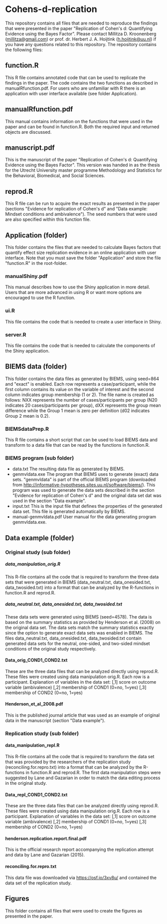# Cohens-d-replication
This repository contains all files that are needed to reproduce the findings that were presented in the paper "Replication of Cohen's d: Quantifying Evidence using the Bayes Factor". Please contact Millitza D. Kroonenberg (millitza@gmail.com) or prof. dr. Herbert J. A. Hoijtink (h.hoijtink@uu.nl) if you have any questions related to this repository. The repository contains the following files:
## function.R
This R file contains annotated code that can be used to replicate the findings in the paper. The code contains the two functions as described in manualRfunction.pdf. For users who are unfamiliar with R there is an application with user interface available (see folder Application).
## manualRfunction.pdf
This manual contains information on the functions that were used in the paper and can be found in function.R. Both the required input and returned objects are discussed.
## manuscript.pdf
This is the manuscript of the paper "Replication of Cohen's d: Quantifying Evidence using the Bayes Factor". This version was handed in as the thesis for the Utrecht University master programme Methodology and Statistics for the Behavioral, Biomedical, and Social Sciences.
## reprod.R
This R file can be run to acquire the exact results as presented in the paper (sections "Evidence for replication of Cohen's d" and "Data example: Mindset conditions and ambivalence"). The seed numbers that were used are also specified within this function file.

## Application (folder)
This folder contains the files that are needed to calculate Bayes factors that quantify effect size replication evidence in an online application with user interface. Note that you must save the folder "Application" and store the file "function.R" in the root-folder.
### manualShiny.pdf
This manual describes how to use the Shiny application in more detail. Users that are more advanced in using R or want more options are encouraged to use the R function.
### ui.R
This file contains the code that is needed to create a user interface in Shiny.
### server.R
This file contains the code that is needed to calculate the components of the Shiny application.

## BIEMS data (folder)
This folder contains the data files as generated by BIEMS, using seed=864 and "exact" is enabled. Each row represents a case/participant, while the first column contains its value on the variable of interest and the second column indicates group membership (1 or 2). The file name is created as follows: NXX represents the number of cases/participants per group (N20 indicates 20 cases/participants per group), dXX represents the group mean difference while the Group 1 mean is zero per definition (d02 indicates Group 2 mean is 0.2).
### BIEMSdataPrep.R
This R file contains a short script that can be used to load BIEMS data and transform to a data file that can be read by the functions in function.R.
### BIEMS program (sub folder)
- data.txt
The resulting data file as generated by BIEMS.
- genmvldata.exe
The program that BIEMS uses to generate (exact) data sets. "genmvldata" is part of the official BIEMS program (downloaded from http://informative-hypotheses.sites.uu.nl/software/biems/). This program was used to generate the data sets described in the section "Evidence for replication of Cohen's d" and the original data set dat was used in the section "Data example".
- input.txt
This is the input file that defines the properties of the generated data set. This file is generated automatically by BIEMS.
- manual-genmvldata.pdf
User manual for the data generating program genmvldata.exe.

## Data example (folder)
### Original study (sub folder)
##### data_manipulation_orig.R
This R-file contains all the code that is required to transform the three data sets that were generated in BIEMS (data_neutral.txt, data_onesided.txt, data_twosided.txt) into a format that can be analyzed by the R-functions in function.R and reprod.R.
##### data_neutral.txt, data_onesided.txt, data_twosided.txt
These data sets were generated using BIEMS (seed=4578). The data is based on the summary statistics as provided by Henderson et al. (2008) on the original data set. The data sets match the summary statistics exactly since the option to generate exact data sets was enabled in BIEMS. The files data_neutral.txt, data_onesided.txt, data_twosided.txt contain generated data sets for the neutral, one-sided, and two-sided mindset conditions of the original study respectively.
#### Data_orig_COND1_COND2.txt
These are the three data files that can be analyzed directly using reprod.R. These files were created using data manipulation orig.R.
Each row is a participant. Explanation of variables in the data set:
[,1]	score on outcome variable (ambivalence)
[,2]	membership of COND1 (0=no, 1=yes)
[,3]	membership of COND2 (0=no, 1=yes)
#### Henderson_et_al_2008.pdf
This is the published journal article that was used as an example of original data in the manuscript (section "Data example").
### Replication study (sub folder)
#### data_manipulation_repl.R
This R-file contains all the code that is required to transform the data set that was provided by the researchers of the replication study (reconciling.for.repro.txt) into a format that can be analyzed by the R-functions in function.R and reprod.R. The first data manipulation steps were suggested by Lane and Gazarian in order to match the data editing process in the original study.
#### Data_repl_COND1_COND2.txt
These are the three data files that can be analyzed directly using reprod.R. These files were created using data manipulation orig.R.
Each row is a participant. Explanation of variables in the data set:
[,1]	score on outcome variable (ambivalence)
[,2]	membership of COND1 (0=no, 1=yes)
[,3]	membership of COND2 (0=no, 1=yes)
#### henderson.replication.report.final.pdf
This is the official research report accompanying the replication attempt and data by Lane and Gazarian (2015).
#### reconciling.for.repro.txt
This data file was downloaded via https://osf.io/3xv8u/ and contained the data set of the replication study.

## Figures
This folder contains all files that were used to create the figures as presented in the paper.
